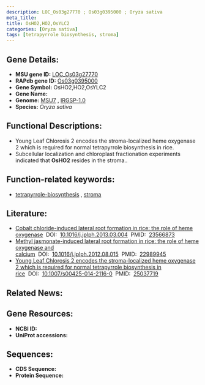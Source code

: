 ```yaml
---
description: LOC_Os03g27770 ; Os03g0395000 ; Oryza sativa
meta_title:
title: OsHO2,HO2,OsYLC2
categories: [Oryza sativa]
tags: [tetrapyrrole biosynthesis, stroma]
---
```


## Gene Details:
- **MSU gene ID:** [LOC_Os03g27770](http://rice.uga.edu/cgi-bin/ORF_infopage.cgi?orf=LOC_Os03g27770)  
- **RAPdb gene ID:** [Os03g0395000](https://rapdb.dna.affrc.go.jp/locus/?name=Os03g0395000)  
- **Gene Symbol:** OsHO2,HO2,OsYLC2
- **Gene Name:**
- **Genome:**  [MSU7](http://rice.uga.edu/)&nbsp;,&nbsp;[IRGSP-1.0](https://rapdb.dna.affrc.go.jp/download/irgsp1.html)
- **Species:** *Oryza sativa*

## Functional Descriptions:
   - Young Leaf Chlorosis 2 encodes the stroma-localized heme oxygenase 2 which is required for normal tetrapyrrole biosynthesis in rice.
   - Subcellular localization and chloroplast fractionation experiments indicated that **OsHO2** resides in the stroma..

## Function-related keywords:
   - [tetrapyrrole-biosynthesis](/tags/tetrapyrrole-biosynthesis/)&nbsp;,&nbsp;[stroma](/tags/stroma/)

## Literature:
   - [Cobalt chloride-induced lateral root formation in rice: the role of heme oxygenase](https://www.doi.org/10.1016/j.jplph.2013.03.004)&nbsp;&nbsp;DOI:&nbsp;&nbsp;[10.1016/j.jplph.2013.03.004](https://www.doi.org/10.1016/j.jplph.2013.03.004)&nbsp;&nbsp;PMID:&nbsp;&nbsp;[23566873](https://pubmed.ncbi.nlm.nih.gov/23566873/)
   - [Methyl jasmonate-induced lateral root formation in rice: the role of heme oxygenase and calcium](https://www.doi.org/10.1016/j.jplph.2012.08.015)&nbsp;&nbsp;DOI:&nbsp;&nbsp;[10.1016/j.jplph.2012.08.015](https://www.doi.org/10.1016/j.jplph.2012.08.015)&nbsp;&nbsp;PMID:&nbsp;&nbsp;[22989945](https://pubmed.ncbi.nlm.nih.gov/22989945/)
   - [Young Leaf Chlorosis 2 encodes the stroma-localized heme oxygenase 2 which is required for normal tetrapyrrole biosynthesis in rice](https://www.doi.org/10.1007/s00425-014-2116-0)&nbsp;&nbsp;DOI:&nbsp;&nbsp;[10.1007/s00425-014-2116-0](https://www.doi.org/10.1007/s00425-014-2116-0)&nbsp;&nbsp;PMID:&nbsp;&nbsp;[25037719](https://pubmed.ncbi.nlm.nih.gov/25037719/)

## Related News:

## Gene Resources:
- **NCBI ID:**  []()
- **UniProt accessions:** [](https://www.uniprot.org/uniprotkb//entry)

## Sequences:
- **CDS Sequence:**
- **Protein Sequence:**
